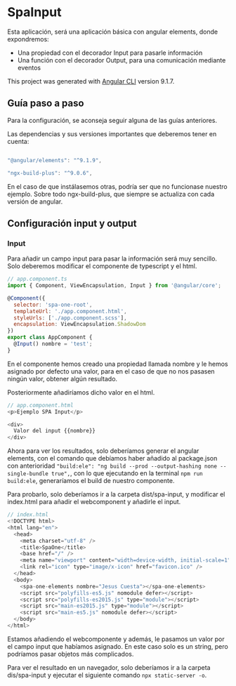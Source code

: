 # SpaInput

Esta aplicación, será una aplicación básica con angular elements, donde expondremos:

- Una propiedad con el decorador Input para pasarle información
- Una función con el decorador Output, para una comunicación mediante eventos

This project was generated with [Angular CLI](https://github.com/angular/angular-cli) version 9.1.7.

## Guía paso a paso

Para la configuración, se aconseja seguir alguna de las guías anteriores.

Las dependencias y sus versiones importantes que deberemos tener en cuenta:

```js

"@angular/elements": "^9.1.9",

"ngx-build-plus": "^9.0.6",

```

En el caso de que instálasemos otras, podría ser que no funcionase nuestro ejemplo. Sobre todo ngx-build-plus, que siempre se actualiza con cada versión de angular.

## Configuración input y output

### Input

Para añadir un campo input para pasar la información será muy sencillo. Solo deberemos modificar el componente de typescript y el html.

```js
// app.component.ts
import { Component, ViewEncapsulation, Input } from '@angular/core';

@Component({
  selector: 'spa-one-root',
  templateUrl: './app.component.html',
  styleUrls: ['./app.component.scss'],
  encapsulation: ViewEncapsulation.ShadowDom
})
export class AppComponent {
  @Input() nombre = 'test';
}

```

En el componente hemos creado una propiedad llamada nombre y le hemos asignado por defecto una valor, para en el caso de que no nos pasasen ningún valor, obtener algún resultado.

Posteriormente añadiríamos dicho valor en el html.

```js
// app.component.html
<p>Ejemplo SPA Input</p>

<div>
  Valor del input {{nombre}}
</div>
```

Ahora para ver los resultados, solo deberíamos generar el angular elements, con el comando que debíamos haber añadido al package.json con anterioridad `"build:ele": "ng build --prod --output-hashing none --single-bundle true",`, con lo que ejecutando en la terminal `npm run build:ele`, generaríamos el build de nuestro componente.

Para probarlo, solo deberíamos ir a la carpeta dist/spa-input, y modificar el index.html para añadir el webcomponent y añadirle el input.

```js
// index.html
<!DOCTYPE html>
<html lang="en">
  <head>
    <meta charset="utf-8" />
    <title>SpaOne</title>
    <base href="/" />
    <meta name="viewport" content="width=device-width, initial-scale=1" />
    <link rel="icon" type="image/x-icon" href="favicon.ico" />
  </head>
  <body>
    <spa-one-elements nombre="Jesus Cuesta"></spa-one-elements>
    <script src="polyfills-es5.js" nomodule defer></script>
    <script src="polyfills-es2015.js" type="module"></script>
    <script src="main-es2015.js" type="module"></script>
    <script src="main-es5.js" nomodule defer></script>
  </body>
</html>

```

Estamos añadiendo el webcomponente y además, le pasamos un valor por el campo input que habíamos asignado. En este caso solo es un string, pero podríamos pasar objetos más complicados.

Para ver el resultado en un navegador, solo deberíamos ir a la carpeta dis/spa-input y ejecutar el siguiente comando `npx static-server -o`.
